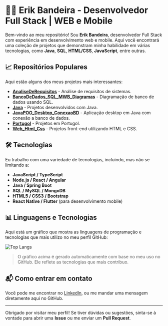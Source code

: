 # 👨‍💻 Erik Bandeira - Desenvolvedor Full Stack | WEB e Mobile

Bem-vindo ao meu repositório! Sou **Erik Bandeira**, desenvolvedor Full Stack com experiência em desenvolvimento web e mobile. Aqui você encontrará uma coleção de projetos que demonstram minha habilidade em várias tecnologias, como **Java**, **SQL**, **HTML/CSS**, **JavaScript**, entre outras.

## 📈 Repositórios Populares

Aqui estão alguns dos meus projetos mais interessantes:

- [**AnaliseDeRequisitos**](https://github.com/dev-riking/AnaliseDeRequisitos) - Análise de requisitos de sistemas.
- [**BancoDeDados_SQL_MWB_Diagramas**](https://github.com/dev-riking/BancoDeDados_SQL_MWB_Diagramas) - Diagramação de banco de dados usando SQL.
- [**Java**](https://github.com/dev-riking/Java) - Projetos desenvolvidos com Java.
- [**JavaPOO_Desktop_ConexaoBD**](https://github.com/dev-riking/JavaPOO_Desktop_ConexaoBD) - Aplicação desktop em Java com conexão a banco de dados.
- [**Portugol**](https://github.com/dev-riking/Portugol) - Projetos em Portugol.
- [**Web_Html_Css**](https://github.com/dev-riking/Web_Html_Css) - Projetos front-end utilizando HTML e CSS.

## 🛠️ Tecnologias

Eu trabalho com uma variedade de tecnologias, incluindo, mas não se limitando a:

- **JavaScript / TypeScript**
- **Node.js / React / Angular**
- **Java / Spring Boot**
- **SQL / MySQL / MongoDB**
- **HTML5 / CSS3 / Bootstrap**
- **React Native / Flutter** (para desenvolvimento mobile)

## 📊 Linguagens e Tecnologias

Aqui está um gráfico que mostra as linguagens de programação e tecnologias que mais utilizo no meu perfil GitHub:

![Top Langs](https://github-readme-stats.vercel.app/api/top-langs/?username=dev-riking&layout=compact&theme=dark)

> O gráfico acima é gerado automaticamente com base no meu uso no GitHub. Ele reflete as tecnologias que mais contribuo.

## 📬 Como entrar em contato

Você pode me encontrar no [LinkedIn](https://www.linkedin.com/in/erik-bandeira-6aa355246/), ou me mandar uma mensagem diretamente aqui no GitHub.

---

Obrigado por visitar meu perfil! Se tiver dúvidas ou sugestões, sinta-se à vontade para abrir uma **Issue** ou me enviar um **Pull Request**.
